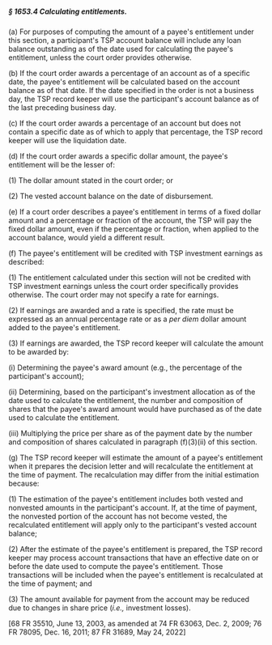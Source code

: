 ##### § 1653.4 Calculating entitlements. #####

(a) For purposes of computing the amount of a payee's entitlement under this section, a participant's TSP account balance will include any loan balance outstanding as of the date used for calculating the payee's entitlement, unless the court order provides otherwise.

(b) If the court order awards a percentage of an account as of a specific date, the payee's entitlement will be calculated based on the account balance as of that date. If the date specified in the order is not a business day, the TSP record keeper will use the participant's account balance as of the last preceding business day.

(c) If the court order awards a percentage of an account but does not contain a specific date as of which to apply that percentage, the TSP record keeper will use the liquidation date.

(d) If the court order awards a specific dollar amount, the payee's entitlement will be the lesser of:

(1) The dollar amount stated in the court order; or

(2) The vested account balance on the date of disbursement.

(e) If a court order describes a payee's entitlement in terms of a fixed dollar amount and a percentage or fraction of the account, the TSP will pay the fixed dollar amount, even if the percentage or fraction, when applied to the account balance, would yield a different result.

(f) The payee's entitlement will be credited with TSP investment earnings as described:

(1) The entitlement calculated under this section will not be credited with TSP investment earnings unless the court order specifically provides otherwise. The court order may not specify a rate for earnings.

(2) If earnings are awarded and a rate is specified, the rate must be expressed as an annual percentage rate or as a *per diem* dollar amount added to the payee's entitlement.

(3) If earnings are awarded, the TSP record keeper will calculate the amount to be awarded by:

(i) Determining the payee's award amount (e.g., the percentage of the participant's account);

(ii) Determining, based on the participant's investment allocation as of the date used to calculate the entitlement, the number and composition of shares that the payee's award amount would have purchased as of the date used to calculate the entitlement.

(iii) Multiplying the price per share as of the payment date by the number and composition of shares calculated in paragraph (f)(3)(ii) of this section.

(g) The TSP record keeper will estimate the amount of a payee's entitlement when it prepares the decision letter and will recalculate the entitlement at the time of payment. The recalculation may differ from the initial estimation because:

(1) The estimation of the payee's entitlement includes both vested and nonvested amounts in the participant's account. If, at the time of payment, the nonvested portion of the account has not become vested, the recalculated entitlement will apply only to the participant's vested account balance;

(2) After the estimate of the payee's entitlement is prepared, the TSP record keeper may process account transactions that have an effective date on or before the date used to compute the payee's entitlement. Those transactions will be included when the payee's entitlement is recalculated at the time of payment; and

(3) The amount available for payment from the account may be reduced due to changes in share price (*i.e.,* investment losses).

[68 FR 35510, June 13, 2003, as amended at 74 FR 63063, Dec. 2, 2009; 76 FR 78095, Dec. 16, 2011; 87 FR 31689, May 24, 2022]
